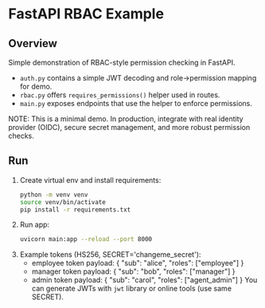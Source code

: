 
# FastAPI RBAC Example

## Overview
Simple demonstration of RBAC-style permission checking in FastAPI.
- `auth.py` contains a simple JWT decoding and role->permission mapping for demo.
- `rbac.py` offers `requires_permissions()` helper used in routes.
- `main.py` exposes endpoints that use the helper to enforce permissions.

NOTE: This is a minimal demo. In production, integrate with real identity provider (OIDC), secure secret management, and more robust permission checks.

## Run
1. Create virtual env and install requirements:
   ```bash
   python -m venv venv
   source venv/bin/activate
   pip install -r requirements.txt
   ```
2. Run app:
   ```bash
   uvicorn main:app --reload --port 8000
   ```
3. Example tokens (HS256, SECRET='changeme_secret'):
   - employee token payload: { "sub": "alice", "roles": ["employee"] }
   - manager token payload: { "sub": "bob", "roles": ["manager"] }
   - admin token payload: { "sub": "carol", "roles": ["agent_admin"] }
   You can generate JWTs with `jwt` library or online tools (use same SECRET).
